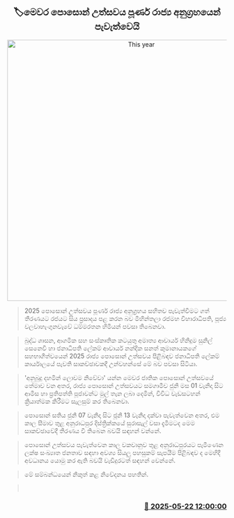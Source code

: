 <p align='center'><b><h2 align='center' title='This year's Poson festival will be held with full state sponsorship'>🏷මෙවර පොසොන් උත්සවය පූර්ණ රාජ්‍ය අනුග්‍රහයෙන් පැවැත්වෙයි</h2></b></p>
<p align='center'><img src='https://helakuru.sgp1.cdn.digitaloceanspaces.com/esana/images/lib/mihintale-temple-archived.jpg' width='600' alt='This year's Poson festival will be held with full state sponsorship'></p>

> 2025 පොසොන් උත්සවය පූර්ණ රාජ්‍ය අනුග්‍රහය සහිතව පැවැත්වීමට ගත් තීරණයට රජයට සිය ප්‍රසාදය පළ කරන බව මිහින්තලා රජමහ විහාරාධිපති, පූජ්‍ය වලවාහැංගුනවැවේ ධම්මරතන හිමියන් පවසා තිබෙනවා.

> බුද්ධ ශාසන, ආගමික සහ සංස්කෘතික කටයුතු අමාත්‍ය ආචාර්ය හිනිදුම සුනිල් සෙනෙවි හා ජනාධිපති ලේකම් ආචාර්ය නන්දික සනත් කුමානායක‍ගේ සහභාගීත්වයෙන් 2025 රාජ්‍ය පොසොන් උත්සවය පිළිබඳව ජනාධිපති ලේකම් කාර්යාලයේ පැවති සාකච්ඡාවකදී උන්වහන්සේ මේ බව පවසා සිටියා.

> 'අනුබුදු දහමින් ලොවම නිවේවා' යන්න මෙවර ජාතික පොසොන් උත්සවයේ තේමාව වන අතර, රාජ්‍ය පොසොන් උත්සවයට සමගාමීව ජුනි මස 01 වැනිදා සිට ආමිස හා ප්‍රතිපත්ති පූජාවන්ට මුල් තැන ලබා දෙමින්, විවිධ වැඩසටහන් ක්‍රියාත්මක කිරීමට සැලසුම් කර තිබෙනවා.

> පොසොන් සතිය ජුනි 07 වැනිදා සිට ජූනි 13 වැනිදා දක්වා පැවැත්වෙන අතර, එම කාල සීමාව තුළ අනුරාධපුර දිස්ත්‍රික්කයේ සුරාසැල් වසා දැමීමටද මෙම සාකච්ඡාවේදී තීරණය වී තිබෙන බවයි සඳහන් වන්නේ.

> පොසොන් උත්සවය පැවැත්වෙන කාල වකවානුව තුළ අනුරාධපුරයට පැමිණෙන ලක්ෂ සංඛ්‍යාත ජනතාව සඳහා අවශ්‍ය සියලු පහසුකම් සැපයීම පිළිබඳව ද මෙහිදී අවධානය යොමු කර ඇති බවයි වැඩිදුරටත් සඳහන් වෙන්නේ.

> මේ සම්බන්ධයෙන් නිකුත් කළ නිවේදනය පහතින්.

>  



<h3 align='right'><a href='https://www.helakuru.lk/esana/p/110338/'>📅 2025-05-22 12:00:00</a></h3>
